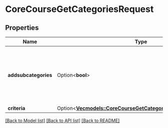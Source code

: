 # CoreCourseGetCategoriesRequest

## Properties

Name | Type | Description | Notes
------------ | ------------- | ------------- | -------------
**addsubcategories** | Option<**bool**> | return the sub categories infos                                           (1 - default) otherwise only the category info (0) | [optional][default to 1]
**criteria** | Option<[**Vec<models::CoreCourseGetCategoriesRequestCriteriaInner>**](core_course_get_categories_request_criteria_inner.md)> |  | [optional]

[[Back to Model list]](../README.md#documentation-for-models) [[Back to API list]](../README.md#documentation-for-api-endpoints) [[Back to README]](../README.md)


